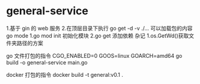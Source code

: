 # general-service
1.基于 gin 的 web 服务
2.在顶层目录下执行 go get -d -v ./... 可以加载包的内容
go mode
1.go mod init 初始化模块
2.go get 添加依赖
杂记
1.os.GetWd()获取文件夹路径的方案

go 文件打包的指令
CGO_ENABLED=0  GOOS=linux  GOARCH=amd64  go build -o general-service main.go

docker 打包的指令
docker build -t general:v0.1 .  